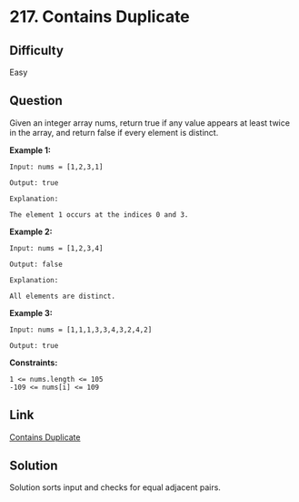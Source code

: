 # 217. Contains Duplicate

## Difficulty

Easy

## Question

Given an integer array nums, return true if any value appears at least twice in the array, and return false if every element is distinct.

**Example 1:**

    Input: nums = [1,2,3,1]

    Output: true

    Explanation:

    The element 1 occurs at the indices 0 and 3.

**Example 2:**

    Input: nums = [1,2,3,4]

    Output: false

    Explanation:

    All elements are distinct.

**Example 3:**

    Input: nums = [1,1,1,3,3,4,3,2,4,2]

    Output: true

**Constraints:**

    1 <= nums.length <= 105
    -109 <= nums[i] <= 109

## Link

[Contains Duplicate](https://leetcode.com/problems/contains-duplicate/)

## Solution

Solution sorts input and checks for equal adjacent pairs.
